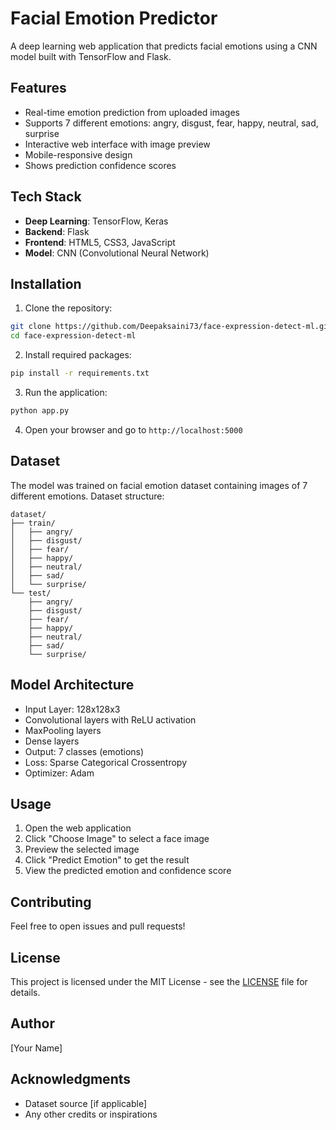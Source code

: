 # Facial Emotion Predictor

A deep learning web application that predicts facial emotions using a CNN model built with TensorFlow and Flask.

## Features

- Real-time emotion prediction from uploaded images
- Supports 7 different emotions: angry, disgust, fear, happy, neutral, sad, surprise
- Interactive web interface with image preview
- Mobile-responsive design
- Shows prediction confidence scores

## Tech Stack

- **Deep Learning**: TensorFlow, Keras
- **Backend**: Flask
- **Frontend**: HTML5, CSS3, JavaScript
- **Model**: CNN (Convolutional Neural Network)

## Installation

1. Clone the repository:
```bash
git clone https://github.com/Deepaksaini73/face-expression-detect-ml.git
cd face-expression-detect-ml
```

2. Install required packages:
```bash
pip install -r requirements.txt
```

3. Run the application:
```bash
python app.py
```

4. Open your browser and go to `http://localhost:5000`

## Dataset

The model was trained on facial emotion dataset containing images of 7 different emotions. Dataset structure:
```
dataset/
├── train/
│   ├── angry/
│   ├── disgust/
│   ├── fear/
│   ├── happy/
│   ├── neutral/
│   ├── sad/
│   └── surprise/
└── test/
    ├── angry/
    ├── disgust/
    ├── fear/
    ├── happy/
    ├── neutral/
    ├── sad/
    └── surprise/
```

## Model Architecture

- Input Layer: 128x128x3
- Convolutional layers with ReLU activation
- MaxPooling layers
- Dense layers
- Output: 7 classes (emotions)
- Loss: Sparse Categorical Crossentropy
- Optimizer: Adam

## Usage

1. Open the web application
2. Click "Choose Image" to select a face image
3. Preview the selected image
4. Click "Predict Emotion" to get the result
5. View the predicted emotion and confidence score

## Contributing

Feel free to open issues and pull requests!

## License

This project is licensed under the MIT License - see the [LICENSE](LICENSE) file for details.

## Author

[Your Name]

## Acknowledgments

- Dataset source [if applicable]
- Any other credits or inspirations
